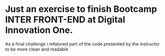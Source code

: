 # Just an exercise to finish Bootcamp INTER FRONT-END at Digital Innovation One. 

As a final challenge i refatored part of the code presented by the instructor to be more clean and readable


